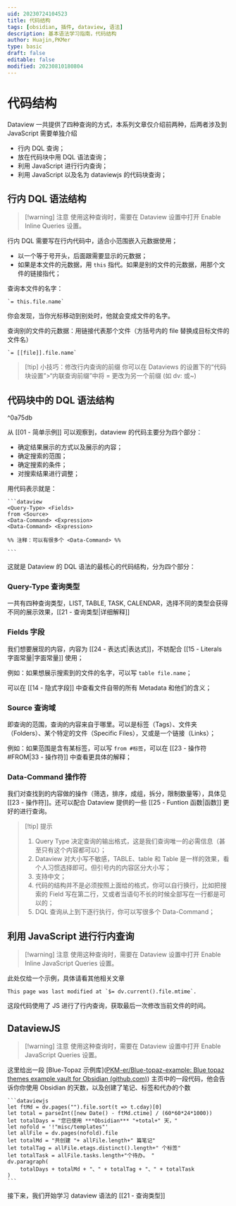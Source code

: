 ```yaml
---
uid: 20230724104523
title: 代码结构
tags: [obsidian, 插件, dataview, 语法]
description: 基本语法学习指南，代码结构
author: Huajin,PKMer
type: basic
draft: false
editable: false
modified: 20230810180804
---
```


# 代码结构

Dataview 一共提供了四种查询的方式，本系列文章仅介绍前两种，后两者涉及到 JavaScript 需要单独介绍

- 行内 DQL 查询；
- 放在代码块中用 DQL 语法查询；
- 利用 JavaScript 进行行内查询；
- 利用 JavaScript 以及名为 dataviewjs 的代码块查询；

## 行内 DQL 语法结构

> [!warning] 注意
> 使用这种查询时，需要在 Dataview 设置中打开 Enable Inline Queries 设置。

行内 DQL 需要写在行内代码中，适合小范围嵌入元数据使用；

- 以一个等于号开头，后面跟需要显示的元数据；
- 如果是本文件的元数据，用 `this` 指代。如果是别的文件的元数据，用那个文件的链接指代；

查询本文件的名字：

```
`= this.file.name`
```

你会发现，当你光标移动到别处时，他就会变成文件的名字。

查询别的文件的元数据：用链接代表那个文件（方括号内的 file 替换成目标文件的文件名）

```
`= [[file]].file.name`
```

> [!tip] 小技巧：修改行内查询的前缀
> 你可以在 Dataviews 的设置下的“代码块设置”>“内联查询前缀”中将 = 更改为另一个前缀 (如 dv: 或~)

## 代码块中的 DQL 语法结构

^0a75db

从 [[01 - 简单示例]] 可以观察到，dataview 的代码主要分为四个部分：

- 确定结果展示的方式以及展示的内容；
- 确定搜索的范围；
- 确定搜索的条件；
- 对搜索结果进行调整；

用代码表示就是：

````示例源码
```dataview
<Query-Type> <Fields> 
from <Source> 
<Data-Command> <Expression> 
<Data-Command> <Expression> 

%% 注释：可以有很多个 <Data-Command> %%

```
````

这就是 Dataview 的 DQL 语法的最核心的代码结构，分为四个部分：

### Query-Type 查询类型

一共有四种查询类型，LIST, TABLE, TASK, CALENDAR，选择不同的类型会获得不同的展示效果，[[21 - 查询类型|详细解释]]

### Fields 字段

我们想要展现的内容，内容为 [[24 - 表达式|表达式]]，不妨配合 [[15 - Literals 字面常量|字面常量]] 使用；

例如：如果想展示搜索到的文件的名字，可以写 `table file.name`；

可以在 [[14 - 隐式字段]] 中查看文件自带的所有 Metadata 和他们的含义；

### Source 查询域

即查询的范围，查询的内容来自于哪里。可以是标签（Tags）、文件夹（Folders）、某个特定的文件（Specific Files），又或是一个链接（Links）；

例如：如果范围是含有某标签，可以写 `from #标签`，可以在 [[23 - 操作符#FROM|33 - 操作符]] 中查看更具体的解释；

### Data-Command 操作符

我们对查找到的内容做的操作（筛选，排序，成组，拆分，限制数量等），具体见 [[23 - 操作符]]。还可以配合 Dataview 提供的一些 [[25 - Funtion 函数|函数]] 更好的进行查询。

> [!tip] 提示
> 1. Query Type 决定查询的输出格式，这是我们查询唯一的必需信息（甚至只有这个内容都可以）；
> 2. Dataview 对大小写不敏感，TABLE、table 和 Table 是一样的效果，看个人习惯选择即可。但引号内的内容区分大小写；
> 3. 支持中文；
> 4. 代码的结构并不是必须按照上面给的格式，你可以自行换行，比如把搜索的 Field 写在第二行，又或者当语句不长的时候全部写在一行都是可以的；
> 5. DQL 查询从上到下逐行执行，你可以写很多个 Data-Command；

## 利用 JavaScript 进行行内查询

> [!warning] 注意
> 使用这种查询时，需要在 Dataview 设置中打开 Enable Inline JavaScript Queries 设置。

此处仅给一个示例，具体请看其他相关文章

`````
This page was last modified at `$= dv.current().file.mtime`.
`````

这段代码使用了 JS 进行了行内查询，获取最后一次修改当前文件的时间。

## DataviewJS

> [!warning] 注意
> 使用这种查询时，需要在 Dataview 设置中打开 Enable JavaScript Queries 设置。

这里给出一段 [Blue-Topaz 示例库]([PKM-er/Blue-topaz-example: Blue topaz themes example vault for Obsidian (github.com)](https://github.com/PKM-er/Blue-topaz-example)) 主页中的一段代码，他会告诉你你使用 Obsidian 的天数，以及创建了笔记、标签和代办的个数

`````
```dataviewjs
let ftMd = dv.pages("").file.sort(t => t.cday)[0]
let total = parseInt([new Date() - ftMd.ctime] / (60*60*24*1000))
let totalDays = "您已使用 ***Obsidian*** "+total+" 天，"
let nofold = '!"misc/templates"'
let allFile = dv.pages(nofold).file
let totalMd = "共创建 "+ allFile.length+" 篇笔记"
let totalTag = allFile.etags.distinct().length+" 个标签"
let totalTask = allFile.tasks.length+"个待办。 "
dv.paragraph(
	totalDays + totalMd + "、" + totalTag + "、" + totalTask
)
```
`````

接下来，我们开始学习 dataview 语法的 [[21 - 查询类型]]